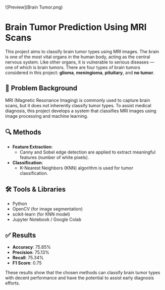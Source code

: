 ![Preview](Brain Tumor.png)
# Brain Tumor Prediction Using MRI Scans

This project aims to classify brain tumor types using MRI images. The brain is one of the most vital organs in the human body, acting as the central nervous system. Like other organs, it is vulnerable to serious diseases — one of which is brain tumors. There are four types of brain tumors considered in this project: **glioma**, **meningioma**, **pituitary**, and **no tumor**.

## 🧠 Problem Background

MRI (Magnetic Resonance Imaging) is commonly used to capture brain scans, but it does not inherently classify tumor types. To assist medical diagnosis, this project develops a system that classifies MRI images using image processing and machine learning.

## 🔍 Methods

- **Feature Extraction**: 
  - Canny and Sobel edge detection are applied to extract meaningful features (number of white pixels).
- **Classification**: 
  - K-Nearest Neighbors (KNN) algorithm is used for tumor classification.

## 🛠 Tools & Libraries

- Python
- OpenCV (for image segmentation)
- scikit-learn (for KNN model)
- Jupyter Notebook / Google Colab

## ✅ Results

- **Accuracy**: 75.85%
- **Precision**: 75.13%
- **Recall**: 75.34%
- **F1 Score**: 0.75

These results show that the chosen methods can classify brain tumor types with decent performance and have the potential to assist early diagnosis efforts.
